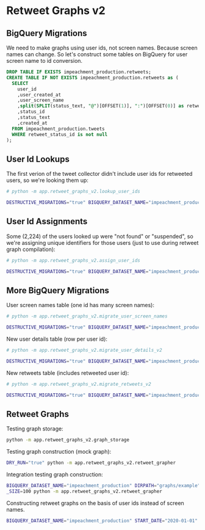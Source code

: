 # Retweet Graphs v2

## BigQuery Migrations

We need to make graphs using user ids, not screen names. Because screen names can change. So let's construct some tables on BigQuery for user screen name to id conversion.

```sql
DROP TABLE IF EXISTS impeachment_production.retweets;
CREATE TABLE IF NOT EXISTS impeachment_production.retweets as (
  SELECT
    user_id
    ,user_created_at
    ,user_screen_name
    ,split(SPLIT(status_text, "@")[OFFSET(1)], ":")[OFFSET(0)] as retweet_user_screen_name
    ,status_id
    ,status_text
    ,created_at
  FROM impeachment_production.tweets
  WHERE retweet_status_id is not null
);
```

## User Id Lookups

The first verion of the tweet collector didn't include user ids for retweeted users, so we're looking them up:

```sh
# python -m app.retweet_graphs_v2.lookup_user_ids

DESTRUCTIVE_MIGRATIONS="true" BIGQUERY_DATASET_NAME="impeachment_production" python -m app.retweet_graphs_v2.lookup_user_ids
```

## User Id Assignments

Some (2,224) of the users looked up were "not found" or "suspended", so we're assigning unique identifiers for those users (just to use during retweet graph compilation):

```sh
# python -m app.retweet_graphs_v2.assign_user_ids

DESTRUCTIVE_MIGRATIONS="true" BIGQUERY_DATASET_NAME="impeachment_production" python -m app.retweet_graphs_v2.assign_user_ids
```

## More BigQuery Migrations

User screen names table (one id has many screen names):

```sh
# python -m app.retweet_graphs_v2.migrate_user_screen_names

DESTRUCTIVE_MIGRATIONS="true" BIGQUERY_DATASET_NAME="impeachment_production" python -m app.retweet_graphs_v2.migrate_user_screen_names
```

New user details table (row per user id):

```sh
# python -m app.retweet_graphs_v2.migrate_user_details_v2

DESTRUCTIVE_MIGRATIONS="true" BIGQUERY_DATASET_NAME="impeachment_production" python -m app.retweet_graphs_v2.migrate_user_details_v2
```

New retweets table (includes retweeted user id):

```sh
# python -m app.retweet_graphs_v2.migrate_retweets_v2

DESTRUCTIVE_MIGRATIONS="true" BIGQUERY_DATASET_NAME="impeachment_production" python -m app.retweet_graphs_v2.migrate_retweets_v2
```

## Retweet Graphs

Testing graph storage:

```sh
python -m app.retweet_graphs_v2.graph_storage
```

Testing graph construction (mock graph):

```sh
DRY_RUN="true" python -m app.retweet_graphs_v2.retweet_grapher
```

Integration testing graph construction:

```sh
BIGQUERY_DATASET_NAME="impeachment_production" DIRPATH="graphs/example" USERS_LIMIT=1000 BATCH
_SIZE=100 python -m app.retweet_graphs_v2.retweet_grapher
```

Constructing retweet graphs on the basis of user ids instead of screen names.

```sh
BIGQUERY_DATASET_NAME="impeachment_production" START_DATE="2020-01-01" K_DAYS=3 N_PERIODS=5 python -m app.retweet_graphs_v2.k_days_grapher
```
